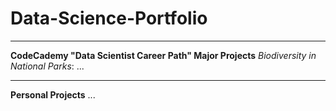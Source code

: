 # Data-Science-Portfolio

---
**CodeCademy "Data Scientist Career Path" Major Projects**
    _Biodiversity in National Parks_: ...
    
---
**Personal Projects**
    ...
